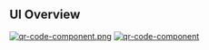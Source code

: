 ## UI Overview
[![qr-code-component.png](https://i.postimg.cc/MpPYHgrv/qr-code-component.png)](https://postimg.cc/WdZZfYVv)
<a href="https://postimg.cc/WdZZfYVv" target="_blank">
  <img src="https://i.postimg.cc/MpPYHgrv/qr-code-component.png" alt="qr-code-component">
</a>
